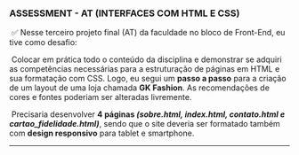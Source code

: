 ###  ASSESSMENT - AT (INTERFACES COM HTML E CSS)

​			:white_check_mark: Nesse terceiro projeto final (AT) da faculdade no bloco de Front-End, eu tive como desafio:

​				Colocar em prática todo o conteúdo da disciplina e demonstrar se adquiri as competências necessárias para a estruturação de páginas em HTML e sua formatação com CSS. Logo, eu segui um **passo a passo** para a criação de um layout de uma loja chamada **GK Fashion**. As recomendações de cores e fontes poderiam ser alteradas livremente.

​				Precisaria desenvolver **4 páginas _(sobre.html, index.html, contato.html e cartao_fidelidade.html)_**, sendo que o site deveria ser formatado também com **design responsivo** para tablet e smartphone.

------

